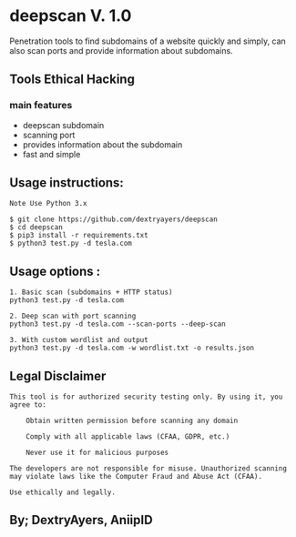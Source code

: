 # deepscan V. 1.0
Penetration tools to find subdomains of a website quickly and simply, can also scan ports and provide information about subdomains.

## Tools Ethical Hacking

### main features
- deepscan subdomain
- scanning port
- provides information about the subdomain
- fast and simple

## Usage instructions:
```
Note Use Python 3.x

$ git clone https://github.com/dextryayers/deepscan
$ cd deepscan
$ pip3 install -r requirements.txt
$ python3 test.py -d tesla.com
```
## Usage options :

```
1. Basic scan (subdomains + HTTP status)
python3 test.py -d tesla.com

2. Deep scan with port scanning
python3 test.py -d tesla.com --scan-ports --deep-scan

3. With custom wordlist and output
python3 test.py -d tesla.com -w wordlist.txt -o results.json
```

## Legal Disclaimer

```
This tool is for authorized security testing only. By using it, you agree to:

    Obtain written permission before scanning any domain

    Comply with all applicable laws (CFAA, GDPR, etc.)

    Never use it for malicious purposes

The developers are not responsible for misuse. Unauthorized scanning may violate laws like the Computer Fraud and Abuse Act (CFAA).

Use ethically and legally.
```

## By; DextryAyers, AniipID
